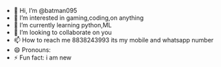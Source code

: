 - 👋 Hi, I’m @batman095
- 👀 I’m interested in gaming,coding,on anything 
- 🌱 I’m currently learning python,ML
- 💞️ I’m looking to collaborate on you
- 📫 How to reach me 8838243993 its my mobile and whatsapp number
- 😄 Pronouns: 
- ⚡ Fun fact: i am new 

<!---
batman095/batman095 is a ✨ special ✨ repository because its `README.md` (this file) appears on your GitHub profile.
You can click the Preview link to take a look at your changes.
--->
